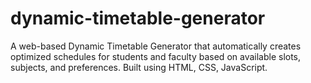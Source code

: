 # dynamic-timetable-generator
A web-based Dynamic Timetable Generator that automatically creates optimized schedules for students and faculty based on available slots, subjects, and preferences. Built using HTML, CSS, JavaScript.
